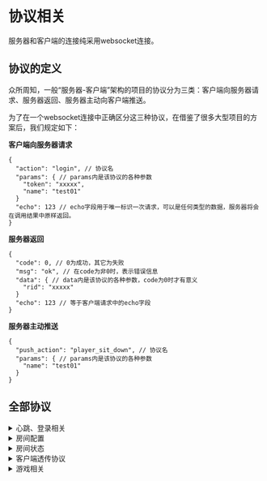 # 协议相关

服务器和客户端的连接纯采用websocket连接。

## 协议的定义

众所周知，一般“服务器-客户端”架构的项目的协议分为三类：客户端向服务器请求、服务器返回、服务器主动向客户端推送。

为了在一个websocket连接中正确区分这三种协议，在借鉴了很多大型项目的方案后，我们规定如下：

**客户端向服务器请求**

```jsonc
{
  "action": "login", // 协议名
  "params": { // params内是该协议的各种参数
    "token": "xxxxx",
    "name": "test01"
  }
  "echo": 123 // echo字段用于唯一标识一次请求，可以是任何类型的数据，服务器将会在调用结果中原样返回。
}
```

**服务器返回**

```jsonc
{
  "code": 0, // 0为成功，其它为失败
  "msg": "ok", // 在code为非0时，表示错误信息
  "data": { // data内是该协议的各种参数，code为0时才有意义
    "rid": "xxxxx"
  }
  "echo": 123 // 等于客户端请求中的echo字段
}
```

**服务器主动推送**

```jsonc
{
  "push_action": "player_sit_down", // 协议名
  "params": { // params内是该协议的各种参数
    "name": "test01"
  }
}
```

## 全部协议

<details><summary>心跳、登录相关</summary>

**心跳请求**

协议类型：websocket

示例：

```jsonc
{
  "name": "heart_cs",
}
```

**心跳返回**

协议类型：websocket

示例：

```jsonc
{
  "name": "heart_sc",
  "data": {
    "now": 12345433342 // 服务器当前时间戳，单位毫秒
  }
}
```

**登录**

协议类型：http

请求：

```jsonc
{
  "name": "login",
  "data": {
    "token": "xxxxx", // 客户端token，服务器是以token来判定唯一的用户
    "name": "test01" // 用户名
  }
}
```

返回：

```jsonc
{
  "code": 0,
  "data": {
    "rid": "test01" // 房间号，如果为null则表示没有房间
  }
}
```

</details> 

<details><summary>房间配置</summary>

**创建房间**

协议类型：http

请求：

```jsonc
{
  "name": "create_room",
  "data": { // 下文很多协议的结构都和这个一样
    "rid": "test01", // 房间名
    "type": 1, // 1-标准赛，2-BP赛，3-link赛
    "solo": false, // 是否为无导播局
    "add_robot": false, // 是否为打机器人局
    "game_time": 30, // 游戏总时间（不含倒计时），单位：分
    "countdown": 5, // 倒计时，单位：秒
    "games": ["6", "7", "8"], // 含有哪些作品
    "ranks": ["L", "EX"], // 含有哪些游戏难度，也就是L卡和EX卡
    "need_win": 2, // 需要胜利的局数，例如2表示bo3
    "difficulty": 1, // 难度（影响不同星级的卡的分布），1对应E，2对应N，3对应L，其它对应随机
    "cd_time": 30, // 选卡cd，收卡后要多少秒才能选下一张卡
    "reserved_type": 1 // 纯客户端用的一个类型字段，服务器只负责透传
  }
}
```

返回：

```jsonc
{
  "code": 0,
  "data": {
    "rid": "10" // 房间名
  }
}
```

**获取房间配置**

协议类型：http

请求：

```jsonc
{
  "name": "get_room_config",
  "data": {
    "rid": "test01" // 房间名
  }
}
```

返回：

```jsonc
{
  "code": 0,
  "data": { // 和create_room结构一样
  }
}
```

**修改房间配置**

协议类型：http

请求：

```jsonc
{
  "name": "update_room_config",
  "data": { // 和create_room结构一样
  }
}
```

返回：

```jsonc
{
  "code": 0
}
```

**推送房间配置更新**

协议类型：websocket

示例：

```jsonc
{
  "name": "update_room_config_sc",
  "data": { // 和create_room结构一样
  }
}
```

</details>

<details><summary>房间状态</summary>

**加入房间**

协议类型：http

请求：

```jsonc
{
  "name": "join_room",
  "data": {
    "rid": "test01" // 房间名
  }
}
```

返回：

```jsonc
{
  "code": 0,
  "data": {
    "rid": "test01", // 房间名
    "type": 1, // 1-标准赛，2-BP赛，3-link赛
    "host": "test00", // 房主的名字
    "names": ["test01", "test02"], // 玩家名字列表，一定有2个，没有人则对应位置为空
    "change_card_count": [1, 2], // 换卡次数，一定有2个，和上面的names一一对应
    "started": false, // 是否已经开始
    "score": [1, 2], // 比分，一定有2个，和上面的names一一对应
    "watchers": ["test03", "test04"] // 观众名字列表，有几个就是几个
  }
}
```

**离开房间**

协议类型：http

请求：

```jsonc
{
  "name": "leave_room"
}
```

返回：

```jsonc
{
  "code": 0
}
```

**观战（站起）**

协议类型：http

请求：

```jsonc
{
  "name": "stand_up"
}
```

返回：

```jsonc
{
  "code": 0
}
```

**作为选手（坐下）**

协议类型：http

请求：

```jsonc
{
  "name": "sit_down"
}
```

返回：

```jsonc
{
  "code": 0
}
```

**获取房间**

协议类型：http

请求：

```jsonc
{
  "name": "get_room"
}
```

返回：

```jsonc
{
  "code": 0,
  "data": { // 和join_room结构一样
  }
}
```

**推送房间状态更新**

*由于实时性要求非常高，考虑到websocket和http是两条信道，可能有并发问题，一律采用推送只推送发生了变化，客户端重新请求获取信息接口的方式*

协议类型：websocket

示例：

```jsonc
{
  "name": "update_room_sc"
}
```

</details>

<details><summary>客户端透传协议</summary>

协议类型：websocket

请求：

```json
{
  "name": "set_phase",
  "data": {
    "phase": 1
  }
}
```

返回：

```json
{
  "code": 0
}
```

请求：

```json
{
  "name": "get_phase"
}
```

返回：

```json
{
  "code": 0,
  "data": {
    "phase": 1
  }
}
```

</details>

<details><summary>游戏相关</summary>

**游戏开始**

协议类型：http

请求：

```jsonc
{
  "name": "start_game"
}
```

返回：

```jsonc
{
  "code": 0
}
```

**推送游戏开始**

协议类型：websocket

示例：

```jsonc
{
  "name": "start_game_sc",
  "data": { // 和create_room结构一样，也就是房间配置，以防同步失败
  }
}
```

**游戏结束**

协议类型：http

请求：

```jsonc
{
  "name": "stop_game",
  "data": {
    "winner": -1 // -1表示平局，0表示左边，1表示右边
  }
}
```

返回：

```jsonc
{
  "code": 0
}
```

**推送游戏结束**

协议类型：websocket

示例：

```jsonc
{
  "name": "stop_game_sc",
  "data": {
    "winner": -1 // -1表示平局，0表示左边，1表示右边
  }
}
```

**警告玩家**

协议类型：http

请求：

```jsonc
{
  "name": "gm_warn_player",
  "data": {
    "name": "test01" // 玩家名
  }
}
```

返回：

```jsonc
{
  "code": 0
}
```

**推送警告玩家**

协议类型：websocket

示例：

```jsonc
{
  "name": "gm_warn_player_sc",
  "data": {
    "name": "test01" // 玩家名
  }
}
```

**获取所有符卡**

协议类型：http

请求：

```jsonc
{
  "name": "get_all_spells"
}
```

返回：

```jsonc
{
  "code": 0,
  "data": {
    "spells": [
      {
        "index": 1, // 符卡唯一ID
        "game": "6", // 作品
        "name": "", // 符卡名
        "rank": "L", // 难度
        "star": 3, // 星级
        "desc": "", // 符卡描述
        "id": 1, // 在对应作品里的id
        "fastest": 1.0, // AI参数
        "one": 1.0, // AI参数
        "two": 1.0, // AI参数
        "three": 1.0, // AI参数
        "final": 1.0, // AI参数
        "bonus_rate": 1.0 // AI参数
      }, // 有25个符卡
    ],
    "left_time": 1, // 倒计时剩余时间，单位：毫秒
    "status": 1, // 0-未开始，1-赛前倒计时中，2-开始，3-暂停中，4-结束
    "left_cd_time": 1 // 选卡cd剩余时间，单位：毫秒
  }
}
```

**选卡**

协议类型：http

请求：

```jsonc
{
  "name": "select_spell",
  "data": {
    "index": 1 // 第几张卡，0-24
  }
}
```

返回：

```jsonc
{
  "code": 0
}
```

**收卡**

协议类型：http

请求：

```jsonc
{
  "name": "finish_spell",
  "data": {
    "index": 1 // 第几张卡，0-24
  }
}
```

返回：

```jsonc
{
  "code": 0
}
```

**房主修改卡**

协议类型：http

请求：

```jsonc
{
  "name": "update_spell_status",
  "data": {}
}
```

返回：

```jsonc
{
  "code": 0
}
```

**推送符卡状态**

*收到获取所有符卡协议之后一定会推送一个*

协议类型：websocket

示例：

```jsonc
{
  "name": "update_spell_status_sc",
  "data": {
    "spells": [ // 有可能一次推送多个
      {
        "index": 1, // 第几张，0-24
        "status": [1, 2] // 0-未选，1-已选，2-已收，分别左右两人
      }
    ],
    "causer": "test01" // 造成这个状态变化的玩家（可能是房主）（如果是获取所有符卡后的全量推送，则这个字段为空）
  }
}
```

</details>